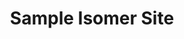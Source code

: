 ---
layout: homepage
title: Sample Isomer Site
description: Brief site description here
image: /images/isomer-logo.svg
permalink: /
notification: This is a sample isomer site, content is not factual
sections:
  - hero:
      title: "Building the future "
      subtitle: Explore the possibilities with isomer, static site builder for the
        government
      background: /images/hero-new.jpg
      button: Get in touch
      url: /contact-us/
      key_highlights:
        - title: Vision
          description: Our company vision
          url: /about/overview/vision
        - title: Mission
          description: Our company mission
          url: /about/overview/mission
        - title: Apply
          description: Be part of our team
          url: https://google.com
  - resources:
      title: Media Room
      button: View More
  - infobar:
      title: Short and sweet title
      subtitle: Sample info bar
      description: We recommend that your description is kept within a reasonable
        length as well. Nobody wants to read a very very wordy wall of text. Do
        you?
      button: Go here
      url: /about/introduction
---